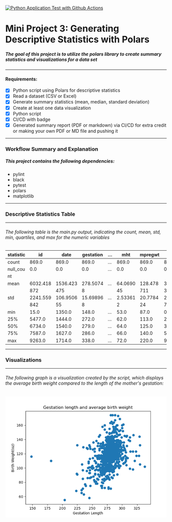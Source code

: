 [![Python Application Test with Github Actions](https://github.com/nogibjj/lilah_duboff_miniproj3/actions/workflows/main.yml/badge.svg)](https://github.com/nogibjj/lilah_duboff_miniproj3/actions/workflows/main.yml)
# Mini Project 3: Generating Descriptive Statistics with Polars
##### The goal of this project is to utilize the polars library to create summary statistics and visualizations for a data set
---
#### Requirements:

- [X] Python script using Polars for descriptive statistics
- [X] Read a dataset (CSV or Excel)
- [X] Generate summary statistics (mean, median, standard deviation)
- [X] Create at least one data visualization
- [X] Python script 
- [X] CI/CD with badge
- [X] Generated summary report (PDF or markdown) via CI/CD for extra credit or making your own PDF or MD file and pushing it 
---
### Workflow Summary and Explanation
##### This project contains the following dependencies:
- pylint 
- black
- pytest
- polars
- matplotlib
    
---
### Descriptive Statistics Table
---
###### The following table is the main.py output, indicating the count, mean, std, min, quartiles, and max for the numeric variables

| statistic | id       | date     | gestation  | … | mht     | mpregwt | inc     | smoke   |
|---------- |----------|----------|---------- |---|---------|---------|---------|---------|
| count     | 869.0    | 869.0    | 869.0     | … | 869.0   | 869.0   | 869.0   | 869.0   |
| null_cou  | 0.0      | 0.0      | 0.0       | … | 0.0     | 0.0     | 0.0     | 0.0     |
| nt        |          |          |           |   |         |         |         |         |
| mean      | 6032.418 | 1536.423 | 278.5074  | … | 64.0690 | 128.478 | 3.68124 | 0.46375 |
|           | 872      | 475      | 8         |   | 45      | 711     | 3       | 1       |
| std       | 2241.559 | 106.9506 | 15.69896  | … | 2.53361 | 20.7784 | 2.28466 | 0.49897 |
|           | 842      | 55       | 8         |   | 2       | 24      | 7       | 1       |
| min       | 15.0     | 1350.0   | 148.0     | … | 53.0    | 87.0    | 0.0     | 0.0     |
| 25%       | 5477.0   | 1444.0   | 272.0     | … | 62.0    | 113.0   | 2.0     | 0.0     |
| 50%       | 6734.0   | 1540.0   | 279.0     | … | 64.0    | 125.0   | 3.0     | 0.0     |
| 75%       | 7587.0   | 1627.0   | 286.0     | … | 66.0    | 140.0   | 5.0     | 1.0     |
| max       | 9263.0   | 1714.0   | 338.0     | … | 72.0    | 220.0   | 9.0     | 1.0     |


---
### Visualizations
---
###### The following graph is a visualization created by the script, which displays the average birth weight compared to the length of the mother's gestation:

![alt text](outputs/gestation_and_bwt.png)
